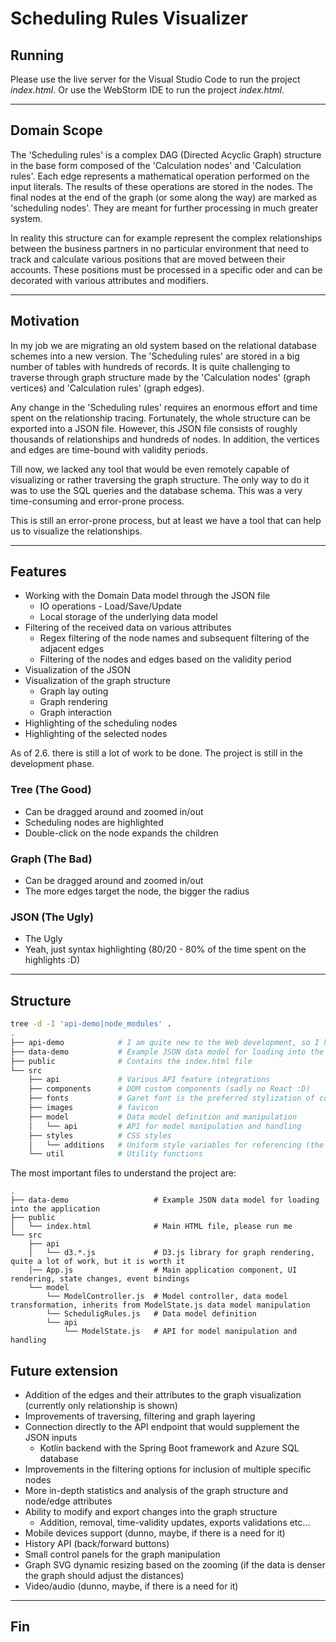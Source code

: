# Scheduling Rules Visualizer

## Running
Please use the live server for the Visual Studio Code to run the project _index.html_. Or use the 
WebStorm IDE to run the project _index.html_.

---

## Domain Scope

The 'Scheduling rules' is a complex DAG (Directed Acyclic Graph) structure in the base form composed
of the 'Calculation nodes' and 'Calculation rules'. Each edge represents a mathematical operation
performed on the input literals. The results of these operations are stored in the nodes. The final
nodes at the end of the graph (or some along the way) are marked as 'scheduling nodes'. They are meant
for further processing in much greater system.

In reality this structure can for example represent the complex relationships between the business
partners in no particular environment that need to track and calculate various positions that are
moved between their accounts. These positions must be processed in a specific oder and can be 
decorated with various attributes and modifiers.

---

## Motivation

In my job we are migrating an old system based on the relational database schemes into a new version. 
The 'Scheduling rules' are stored in a big number of tables with hundreds of records. It is 
quite challenging to traverse through graph structure made by the 'Calculation nodes' (graph 
vertices) and 'Calculation rules' (graph edges).

Any change in the 'Scheduling rules' requires an enormous effort and time spent on the relationship
tracing. Fortunately, the whole structure can be exported into a JSON file. However, this JSON file
consists of roughly thousands of relationships and hundreds of nodes. In addition, the vertices and
edges are time-bound with validity periods.

Till now, we lacked any tool that would be even remotely capable of visualizing or rather traversing
the graph structure. The only way to do it was to use the SQL queries and the database schema. This
was a very time-consuming and error-prone process.

This is still an error-prone process, but at least we have a tool that can help us to visualize the 
relationships.

---

## Features

- Working with the Domain Data model through the JSON file
  - IO operations - Load/Save/Update
  - Local storage of the underlying data model
- Filtering of the received data on various attributes
  - Regex filtering of the node names and subsequent filtering of the adjacent edges
  - Filtering of the nodes and edges based on the validity period
- Visualization of the JSON
- Visualization of the graph structure
  - Graph lay outing
  - Graph rendering
  - Graph interaction
- Highlighting of the scheduling nodes
- Highlighting of the selected nodes

As of 2.6. there is still a lot of work to be done. The project is still in the development phase.

### Tree (The Good)
- Can be dragged around and zoomed in/out
- Scheduling nodes are highlighted
- Double-click on the node expands the children

### Graph (The Bad)
- Can be dragged around and zoomed in/out
- The more edges target the node, the bigger the radius

### JSON (The Ugly)
- The Ugly
- Yeah, just syntax highlighting (80/20 - 80% of the time spent on the highlights :D)

---

## Structure

```sh
tree -d -I 'api-demo|node_modules' . 
.
├── api-demo            # I am quite new to the Web development, so I have tried multiple API integrations to choose from
├── data-demo           # Example JSON data model for loading into the application
├── public              # Contains the index.html file
└── src
    ├── api             # Various API feature integrations
    ├── components      # DOM custom components (sadly no React :D)
    ├── fonts           # Garet font is the preferred stylization of company projects
    ├── images          # favicon
    ├── model           # Data model definition and manipulation
    │   └── api         # API for model manipulation and handling
    ├── styles          # CSS styles
    │   └── additions   # Uniform style variables for referencing (the naming is unfortunate)
    └── util            # Utility functions
```

The most important files to understand the project are:
```shell
.
├── data-demo                   # Example JSON data model for loading into the application
├── public
│   └── index.html              # Main HTML file, please run me         
└── src
    ├── api
    │   └── d3.*.js             # D3.js library for graph rendering, quite a lot of work, but it is worth it
    │── App.js                  # Main application component, UI rendering, state changes, event bindings      
    └── model
        └── ModelController.js  # Model controller, data model transformation, inherits from ModelState.js data model manipulation
        └── ScheduligRules.js   # Data model definition
        └── api
            └── ModelState.js   # API for model manipulation and handling
```

## Future extension

- Addition of the edges and their attributes to the graph visualization (currently only relationship is shown)
- Improvements of traversing, filtering and graph layering
- Connection directly to the API endpoint that would supplement the JSON inputs
  - Kotlin backend with the Spring Boot framework and Azure SQL database
- Improvements in the filtering options for inclusion of multiple specific nodes
- More in-depth statistics and analysis of the graph structure and node/edge attributes
- Ability to modify and export changes into the graph structure
  - Addition, removal, time-validity updates, exports validations etc...
- Mobile devices support (dunno, maybe, if there is a need for it)
- History API (back/forward buttons)
- Small control panels for the graph manipulation
- Graph SVG dynamic resizing based on the zooming (if the data is denser the graph should adjust the distances)
- Video/audio (dunno, maybe, if there is a need for it)

---

## Fin
